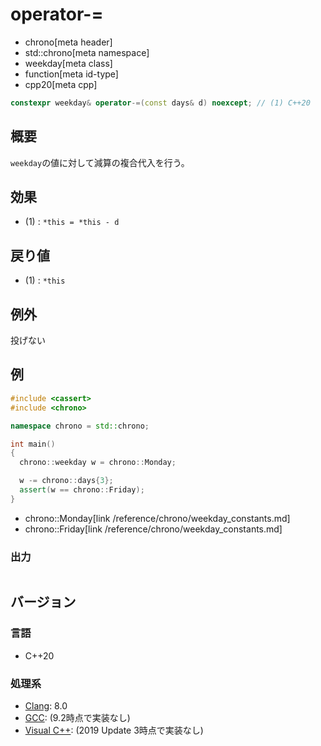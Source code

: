 # operator-=
* chrono[meta header]
* std::chrono[meta namespace]
* weekday[meta class]
* function[meta id-type]
* cpp20[meta cpp]

```cpp
constexpr weekday& operator-=(const days& d) noexcept; // (1) C++20
```

## 概要
`weekday`の値に対して減算の複合代入を行う。


## 効果
- (1) : `*this = *this - d`


## 戻り値
- (1) : `*this`


## 例外
投げない


## 例
```cpp example
#include <cassert>
#include <chrono>

namespace chrono = std::chrono;

int main()
{
  chrono::weekday w = chrono::Monday;

  w -= chrono::days{3};
  assert(w == chrono::Friday);
}
```
* chrono::Monday[link /reference/chrono/weekday_constants.md]
* chrono::Friday[link /reference/chrono/weekday_constants.md]

### 出力
```
```

## バージョン
### 言語
- C++20

### 処理系
- [Clang](/implementation.md#clang): 8.0
- [GCC](/implementation.md#gcc): (9.2時点で実装なし)
- [Visual C++](/implementation.md#visual_cpp): (2019 Update 3時点で実装なし)
